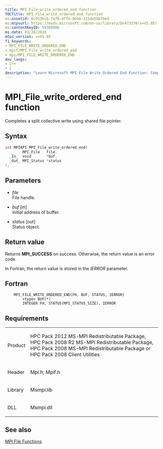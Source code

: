 ```yaml
---
title: MPI_File_write_ordered_end function
TOCTitle: MPI_File_write_ordered_end function
ms:assetid: 6c913bcb-7af0-4ffe-bbb6-321de5bb7be5
ms:mtpsurl: https://msdn.microsoft.com/en-us/library/Dn473370(v=VS.85)
ms:contentKeyID: 59360906
ms.date: 03/28/2018
mtps_version: v=VS.85
f1_keywords:
- MPI_FILE_WRITE_ORDERED_END
- mpif/MPI_File_write_ordered_end
- mpi/MPI_FILE_WRITE_ORDERED_END
dev_langs:
- C++
- C
description: "Learn Microsoft MPI File Write Ordered End Function: Complete split collective writes with shared file pointers. Boost your HPC Pack skills today."
---
```


# MPI\_File\_write\_ordered\_end function

Completes a split collective write using shared file pointer.

## Syntax

``` c++
int MPIAPI MPI_File_write_ordered_end(
        MPI_File   file,
  _In_  void       *buf,
  _Out_ MPI_Status *status
);
```

## Parameters

  - *file*  
    File handle.

  - *buf* \[in\]  
    Initial address of buffer.

  - *status* \[out\]  
    Status object.

## Return value

Returns **MPI\_SUCCESS** on success. Otherwise, the return value is an error code.

In Fortran, the return value is stored in the *IERROR* parameter.

## Fortran

``` FORTRAN
    MPI_FILE_WRITE_ORDERED_END(FH, BUF, STATUS, IERROR)
        <type> BUF(*)
        INTEGER FH, STATUS(MPI_STATUS_SIZE), IERROR
```

## Requirements

<table>
<colgroup>
<col/>
<col/>
</colgroup>
<tbody>
<tr class="odd">
<td><p>Product</p></td>
<td><p>HPC Pack 2012 MS-MPI Redistributable Package, HPC Pack 2008 R2 MS-MPI Redistributable Package, HPC Pack 2008 MS-MPI Redistributable Package or HPC Pack 2008 Client Utilities</p></td>
</tr>
<tr class="even">
<td><p>Header</p></td>
<td>Mpi.h;
Mpif.h</td>
</tr>
<tr class="odd">
<td><p>Library</p></td>
<td>Msmpi.lib</td>
</tr>
<tr class="even">
<td><p>DLL</p></td>
<td>Msmpi.dll</td>
</tr>
</tbody>
</table>


## See also

[MPI File Functions](mpi-file-functions.md)

